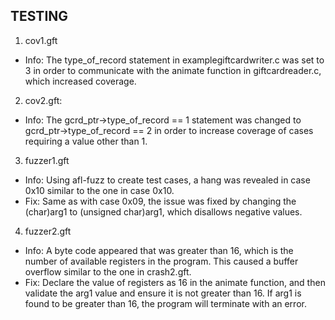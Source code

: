 ## TESTING
1. cov1.gft
* Info: The type_of_record statement in examplegiftcardwriter.c was set to 3 in order to communicate with the animate function in giftcardreader.c, which increased coverage.

2. cov2.gft: 
* Info: The gcrd_ptr->type_of_record == 1 statement was changed to gcrd_ptr->type_of_record == 2 in order to increase coverage of cases requiring a value other than 1.

3. fuzzer1.gft
* Info: Using afl-fuzz to create test cases, a hang was revealed in case 0x10 similar to the one in case 0x10.
* Fix: Same as with case 0x09, the issue was fixed by changing the (char)arg1 to (unsigned char)arg1, which disallows negative values. 

4. fuzzer2.gft
* Info: A byte code appeared that was greater than 16, which is the number of available registers in the program. This caused a buffer overflow similar to the one in crash2.gft. 
* Fix: Declare the value of registers as 16 in the animate function, and then validate the arg1 value and ensure it is not greater than 16. If arg1 is found to be greater than 16, the program will terminate with an error.
